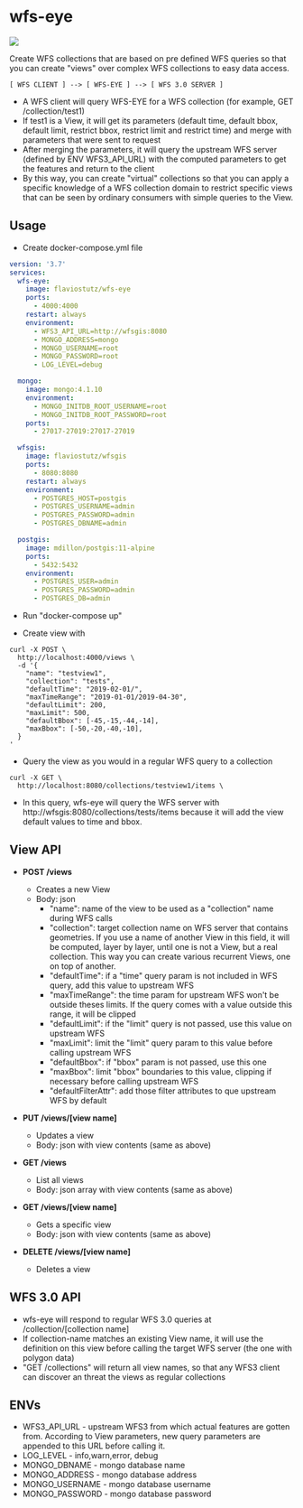 # wfs-eye

[<img src="https://img.shields.io/docker/automated/flaviostutz/wfs-eye"/>](https://hub.docker.com/r/flaviostutz/wfs-eye)

Create WFS collections that are based on pre defined WFS queries so that you can create "views" over complex WFS collections to easy data access.

```
[ WFS CLIENT ] --> [ WFS-EYE ] --> [ WFS 3.0 SERVER ]
```

  * A WFS client will query WFS-EYE for a WFS collection (for example, GET /collection/test1)
  * If test1 is a View, it will get its parameters (default time, default bbox, default limit, restrict bbox, restrict limit and restrict time) and merge with parameters that were sent to request
  * After merging the parameters, it will query the upstream WFS server (defined by ENV WFS3_API_URL) with the computed parameters to get the features and return to the client
  * By this way, you can create "virtual" collections so that you can apply a specific knowledge of a WFS collection domain to restrict specific views that can be seen by ordinary consumers with simple queries to the View.

## Usage

* Create docker-compose.yml file

```yml
version: '3.7'
services:
  wfs-eye:
    image: flaviostutz/wfs-eye
    ports:
      - 4000:4000
    restart: always
    environment:
      - WFS3_API_URL=http://wfsgis:8080
      - MONGO_ADDRESS=mongo
      - MONGO_USERNAME=root
      - MONGO_PASSWORD=root
      - LOG_LEVEL=debug

  mongo:
    image: mongo:4.1.10
    environment:
      - MONGO_INITDB_ROOT_USERNAME=root
      - MONGO_INITDB_ROOT_PASSWORD=root
    ports:
      - 27017-27019:27017-27019

  wfsgis:
    image: flaviostutz/wfsgis
    ports: 
      - 8080:8080
    restart: always
    environment:
      - POSTGRES_HOST=postgis
      - POSTGRES_USERNAME=admin
      - POSTGRES_PASSWORD=admin
      - POSTGRES_DBNAME=admin

  postgis:
    image: mdillon/postgis:11-alpine
    ports:
      - 5432:5432
    environment:
      - POSTGRES_USER=admin
      - POSTGRES_PASSWORD=admin
      - POSTGRES_DB=admin
```

* Run "docker-compose up"

* Create view with

```shell
curl -X POST \
  http://localhost:4000/views \
  -d '{
	"name": "testview1",
	"collection": "tests",
	"defaultTime": "2019-02-01/",
	"maxTimeRange": "2019-01-01/2019-04-30",
	"defaultLimit": 200,
	"maxLimit": 500,
	"defaultBbox": [-45,-15,-44,-14],
	"maxBbox": [-50,-20,-40,-10],
  }
'
```

* Query the view as you would in a regular WFS query to a collection

```shell
curl -X GET \
  http://localhost:8080/collections/testview1/items \
```

* In this query, wfs-eye will query the WFS server with http://wfsgis:8080/collections/tests/items because it will add the view default values to time and bbox.


## View API

  * **POST /views**
    * Creates a new View
    * Body: json
        * "name": name of the view to be used as a "collection" name during WFS calls
        * "collection": target collection name on WFS server that contains geometries. If you use a name of another View in this field, it will be computed, layer by layer, until one is not a View, but a real collection. This way you can create various recurrent Views, one on top of another.
        * "defaultTime": if a "time" query param is not included in WFS query, add this value to upstream WFS
        * "maxTimeRange": the time param for upstream WFS won't be outside theses limits. If the query comes with a value outside this range, it will be clipped
        * "defaultLimit": if the "limit" query is not passed, use this value on upstream WFS
        * "maxLimit": limit the "limit" query param to this value before calling upstream WFS
        * "defaultBbox": if "bbox" param is not passed, use this one
        * "maxBbox": limit "bbox" boundaries to this value, clipping if necessary before calling upstream WFS
        * "defaultFilterAttr": add those filter attributes to que upstream WFS by default

  * **PUT /views/[view name]**
    * Updates a view
    * Body: json with view contents (same as above)

  * **GET /views**
    * List all views
    * Body: json array with view contents (same as above)

  * **GET /views/[view name]**
    * Gets a specific view
    * Body: json with view contents (same as above)

  * **DELETE /views/[view name]**
    * Deletes a view


## WFS 3.0 API

  * wfs-eye will respond to regular WFS 3.0 queries at /collection/[collection name]
  * If collection-name matches an existing View name, it will use the definition on this view before calling the target WFS server (the one with polygon data)
  * "GET /collections" will return all view names, so that any WFS3 client can discover an threat the views as regular collections

## ENVs

  * WFS3_API_URL - upstream WFS3 from which actual features are gotten from. According to View parameters, new query parameters are appended to this URL before calling it.
  * LOG_LEVEL - info,warn,error, debug
  * MONGO_DBNAME - mongo database name
  * MONGO_ADDRESS - mongo database address
  * MONGO_USERNAME - mongo database username
  * MONGO_PASSWORD - mongo database password

